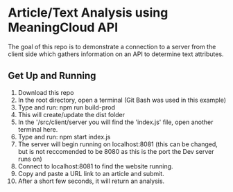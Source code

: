 # Article/Text Analysis using MeaningCloud API

The goal of this repo is to demonstrate a connection to a server from the client side which gathers information on an API to determine text attributes.

## Get Up and Running

1) Download this repo
2) In the root directory, open a terminal (Git Bash was used in this example)
3) Type and run: npm run build-prod
4) This will create/update the dist folder
5) In the '/src/client/server you will find the 'index.js' file, open another terminal here.
6) Type and run: npm start index.js
7) The server will begin running on localhost:8081 (this can be changed, but is not reccomended to be 8080 as this is the port the Dev server runs on)
8) Connect to localhost:8081 to find the website running.
9) Copy and paste a URL link to an article and submit.
10) After a short few seconds, it will return an analysis.
